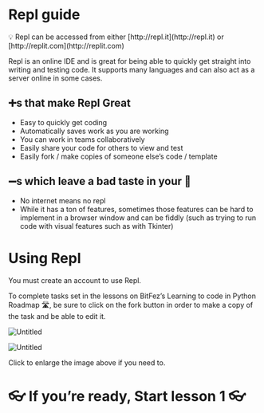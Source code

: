 # Repl guide

<aside>
💡 Repl can be accessed from either [http://repl.it](http://repl.it) or [http://replit.com](http://replit.com)

</aside>

Repl is an online IDE and is great for being able to quickly get straight into writing and testing code. It supports many languages and can also act as a server online in some cases.

## ➕s that make Repl Great

- Easy to quickly get coding
- Automatically saves work as you are working
- You can work in teams collaboratively
- Easily share your code for others to view and test
- Easily fork / make copies of someone else’s code / template

## ➖s which leave a bad taste in your 👄

- No internet means no repl
- While it has a ton of features, sometimes those features can be hard to implement in a browser window and can be fiddly (such as trying to run code with visual features such as with Tkinter)

# Using Repl

You must create an account to use Repl.

To complete tasks set in the lessons on BitFez’s Learning to code in Python Roadmap 🛣, be sure to click on the fork button in order to make a copy of the task and be able to edit it.

![Untitled](Repl%20guide%20568781e0816649438a83d0015353229f/Untitled.png)

![Untitled](Repl%20guide%20568781e0816649438a83d0015353229f/Untitled%201.png)

Click to enlarge the image above if you need to.

# 👓 If you’re ready, Start lesson 1 👓